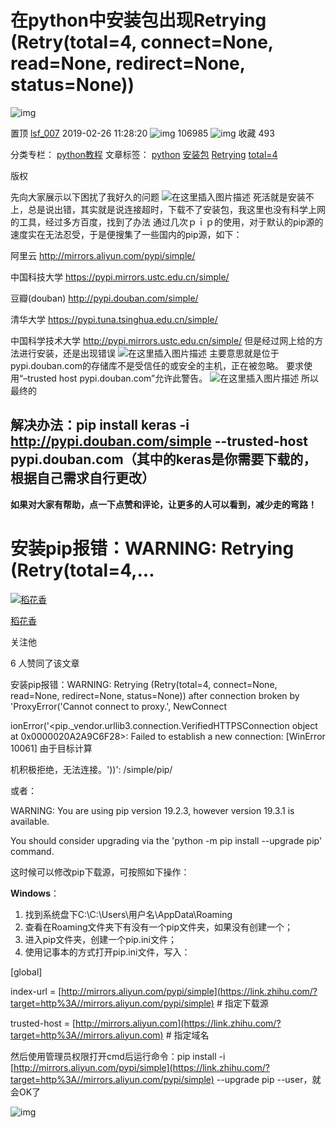 # 在python中安装包出现Retrying (Retry(total=4, connect=None, read=None, redirect=None, status=None))

![img](https://csdnimg.cn/release/blogv2/dist/pc/img/original.png)

置顶 [lsf_007](https://blog.csdn.net/lsf_007) 2019-02-26 11:28:20 ![img](https://csdnimg.cn/release/blogv2/dist/pc/img/articleReadEyes.png) 106985 ![img](https://csdnimg.cn/release/blogv2/dist/pc/img/tobarCollect.png) 收藏 493

分类专栏： [python教程](https://blog.csdn.net/lsf_007/category_8668765.html) 文章标签： [python](https://www.csdn.net/tags/MtjaQg4sNDk0LWJsb2cO0O0O.html) [安装包](https://www.csdn.net/tags/MtjaMg1sNTcxNTgtYmxvZwO0O0OO0O0O.html) [Retrying](https://so.csdn.net/so/search/s.do?q=Retrying&t=blog&o=vip&s=&l=&f=&viparticle=) [total=4](https://so.csdn.net/so/search/s.do?q=total=4&t=blog&o=vip&s=&l=&f=&viparticle=)

版权

先向大家展示以下困扰了我好久的问题
![在这里插入图片描述](https://img-blog.csdnimg.cn/2019022611210842.png?x-oss-process=image/watermark,type_ZmFuZ3poZW5naGVpdGk,shadow_10,text_aHR0cHM6Ly9ibG9nLmNzZG4ubmV0L2xzZl8wMDc=,size_16,color_FFFFFF,t_70)
死活就是安装不上，总是说出错，其实就是说连接超时，下载不了安装包，我这里也没有科学上网的工具，经过多方百度，找到了办法
通过几次ｐｉｐ的使用，对于默认的pip源的速度实在无法忍受，于是便搜集了一些国内的pip源，如下：

阿里云 http://mirrors.aliyun.com/pypi/simple/

中国科技大学 https://pypi.mirrors.ustc.edu.cn/simple/

豆瓣(douban) http://pypi.douban.com/simple/

清华大学 https://pypi.tuna.tsinghua.edu.cn/simple/

中国科学技术大学 http://pypi.mirrors.ustc.edu.cn/simple/
但是经过网上给的方法进行安装，还是出现错误
![在这里插入图片描述](https://img-blog.csdnimg.cn/20190226112344983.png)
主要意思就是位于pypi.douban.com的存储库不是受信任的或安全的主机，正在被忽略。
要求使用“–trusted host pypi.douban.com”允许此警告。
![在这里插入图片描述](https://img-blog.csdnimg.cn/20190226112506607.png?x-oss-process=image/watermark,type_ZmFuZ3poZW5naGVpdGk,shadow_10,text_aHR0cHM6Ly9ibG9nLmNzZG4ubmV0L2xzZl8wMDc=,size_16,color_FFFFFF,t_70)
所以最终的

## 解决办法：pip install keras -i http://pypi.douban.com/simple --trusted-host pypi.douban.com（其中的keras是你需要下载的，根据自己需求自行更改）

**如果对大家有帮助，点一下点赞和评论，让更多的人可以看到，减少走的弯路！**

# 安装pip报错：WARNING: Retrying (Retry(total=4,...

[![稻花香](https://pic4.zhimg.com/v2-56577a2b28e7e18343d862ba4aff5ca5_xs.jpg?source=172ae18b)](https://www.zhihu.com/people/dao-hua-xiang-47)

[稻花香](https://www.zhihu.com/people/dao-hua-xiang-47)

关注他

6 人赞同了该文章

安装pip报错：WARNING: Retrying (Retry(total=4, connect=None, read=None, redirect=None, status=None)) after connection broken by 'ProxyError('Cannot connect to proxy.', NewConnect

ionError('<pip._vendor.urllib3.connection.VerifiedHTTPSConnection object at 0x0000020A2A9C6F28>: Failed to establish a new connection: [WinError 10061] 由于目标计算

机积极拒绝，无法连接。'))': /simple/pip/

或者：

WARNING: You are using pip version 19.2.3, however version 19.3.1 is available.

You should consider upgrading via the 'python -m pip install --upgrade pip' command.

这时候可以修改pip下载源，可按照如下操作：

**Windows**：

1. 找到系统盘下C:\C:\Users\用户名\AppData\Roaming
2. 查看在Roaming文件夹下有没有一个pip文件夹，如果没有创建一个；
3. 进入pip文件夹，创建一个pip.ini文件；
4. 使用记事本的方式打开pip.ini文件，写入：

[global]

index-url = [http://mirrors.aliyun.com/pypi/simple](https://link.zhihu.com/?target=http%3A//mirrors.aliyun.com/pypi/simple) # 指定下载源

trusted-host = [http://mirrors.aliyun.com](https://link.zhihu.com/?target=http%3A//mirrors.aliyun.com) # 指定域名

然后使用管理员权限打开cmd后运行命令：pip install -i [http://mirrors.aliyun.com/pypi/simple](https://link.zhihu.com/?target=http%3A//mirrors.aliyun.com/pypi/simple) --upgrade pip --user，就会OK了

![img](https://pic4.zhimg.com/v2-61c462b6a170cb6ad0de79fb999eae1b_r.jpg)
